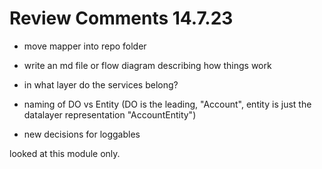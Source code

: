 # Review Comments 14.7.23

- move mapper into repo folder
- write an md file or flow diagram describing how things work
- in what layer do the services belong?

- naming of DO vs Entity (DO is the leading, "Account", entity is just the datalayer representation "AccountEntity")

- new decisions for loggables


looked at this module only.